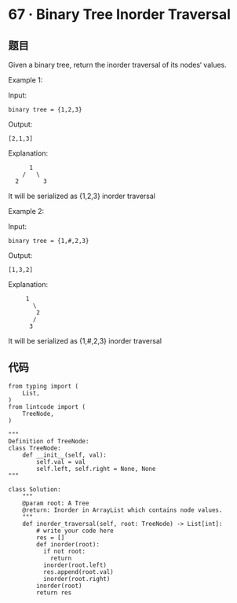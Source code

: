 # 67 · Binary Tree Inorder Traversal

## 题目

Given a binary tree, return the inorder traversal of its nodes‘ values.

Example 1:

Input:

	binary tree = {1,2,3}
Output:

	[2,1,3]
Explanation:

	      1
	    /   \
	  2       3
It will be serialized as {1,2,3} inorder traversal

Example 2:

Input:

	binary tree = {1,#,2,3}
Output:

	[1,3,2]
Explanation:

	     1
	       \
	        2
	       /
	      3
It will be serialized as {1,#,2,3} inorder traversal

## 代码

	from typing import (
	    List,
	)
	from lintcode import (
	    TreeNode,
	)
	
	"""
	Definition of TreeNode:
	class TreeNode:
	    def __init__(self, val):
	        self.val = val
	        self.left, self.right = None, None
	"""
	
	class Solution:
	    """
	    @param root: A Tree
	    @return: Inorder in ArrayList which contains node values.
	    """
	    def inorder_traversal(self, root: TreeNode) -> List[int]:
	        # write your code here
	        res = []
	        def inorder(root):
	          if not root:
	            return
	          inorder(root.left)
	          res.append(root.val)
	          inorder(root.right)
	        inorder(root)
	        return res
